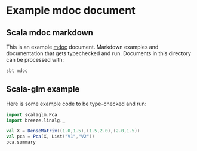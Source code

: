 # Example mdoc document

## Scala mdoc markdown

This is an example [mdoc](https://scalameta.org/mdoc/) document. Markdown examples and documentation that gets typechecked and run. Documents in this directory can be processed with:

```bash
sbt mdoc
```

## Scala-glm example

Here is some example code to be type-checked and run:

```scala mdoc
import scalaglm.Pca
import breeze.linalg._

val X = DenseMatrix((1.0,1.5),(1.5,2.0),(2.0,1.5))
val pca = Pca(X, List("V1","V2"))
pca.summary 
```

